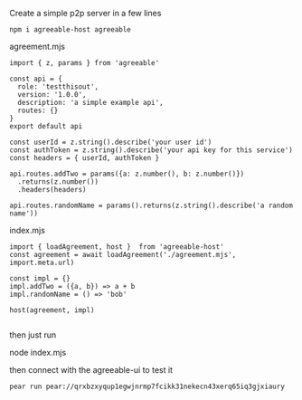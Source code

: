 Create a simple p2p server in a few lines

```npm i agreeable-host agreeable```

agreement.mjs
```
import { z, params } from 'agreeable'

const api = { 
  role: 'testthisout', 
  version: '1.0.0',
  description: 'a simple example api',
  routes: {}
}
export default api 

const userId = z.string().describe('your user id')
const authToken = z.string().describe('your api key for this service')
const headers = { userId, authToken }

api.routes.addTwo = params({a: z.number(), b: z.number()})
  .returns(z.number())
  .headers(headers)

api.routes.randomName = params().returns(z.string().describe('a random name'))

```

index.mjs

```
import { loadAgreement, host }  from 'agreeable-host'
const agreement = await loadAgreement('./agreement.mjs', import.meta.url)

const impl = {}
impl.addTwo = ({a, b}) => a + b
impl.randomName = () => 'bob'

host(agreement, impl)


```

then just run 

node index.mjs


then connect with the agreeable-ui to test it

```
pear run pear://qrxbzxyqup1egwjnrmp7fcikk31nekecn43xerq65iq3gjxiaury
```


